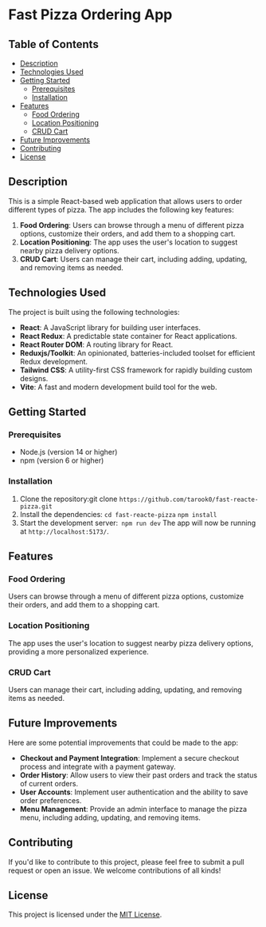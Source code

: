 # Fast Pizza Ordering App

## Table of Contents
- [Description](#description)
- [Technologies Used](#technologies-used)
- [Getting Started](#getting-started)
  - [Prerequisites](#prerequisites)
  - [Installation](#installation)
- [Features](#features)
  - [Food Ordering](#food-ordering)
  - [Location Positioning](#location-positioning)
  - [CRUD Cart](#crud-cart)
- [Future Improvements](#future-improvements)
- [Contributing](#contributing)
- [License](#license)

## Description
This is a simple React-based web application that allows users to order different types of pizza. The app includes the following key features:

1. **Food Ordering**: Users can browse through a menu of different pizza options, customize their orders, and add them to a shopping cart.
2. **Location Positioning**: The app uses the user's location to suggest nearby pizza delivery options.
3. **CRUD Cart**: Users can manage their cart, including adding, updating, and removing items as needed.

## Technologies Used
The project is built using the following technologies:

- **React**: A JavaScript library for building user interfaces.
- **React Redux**: A predictable state container for React applications.
- **React Router DOM**: A routing library for React.
- **Reduxjs/Toolkit**: An opinionated, batteries-included toolset for efficient Redux development.
- **Tailwind CSS**: A utility-first CSS framework for rapidly building custom designs.
- **Vite**: A fast and modern development build tool for the web.

## Getting Started

### Prerequisites
- Node.js (version 14 or higher)
- npm (version 6 or higher)

### Installation
1. Clone the repository:git clone `https://github.com/tarook0/fast-reacte-pizza.git`
2. Install the dependencies:
`cd fast-reacte-pizza`
`npm install`
3. Start the development server:` npm run dev`
The app will now be running at `http://localhost:5173/`.

## Features

### Food Ordering
Users can browse through a menu of different pizza options, customize their orders, and add them to a shopping cart.

### Location Positioning
The app uses the user's location to suggest nearby pizza delivery options, providing a more personalized experience.

### CRUD Cart
Users can manage their cart, including adding, updating, and removing items as needed.

## Future Improvements
Here are some potential improvements that could be made to the app:

- **Checkout and Payment Integration**: Implement a secure checkout process and integrate with a payment gateway.
- **Order History**: Allow users to view their past orders and track the status of current orders.
- **User Accounts**: Implement user authentication and the ability to save order preferences.
- **Menu Management**: Provide an admin interface to manage the pizza menu, including adding, updating, and removing items.

## Contributing
If you'd like to contribute to this project, please feel free to submit a pull request or open an issue. We welcome contributions of all kinds!

## License
This project is licensed under the [MIT License](LICENSE).